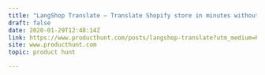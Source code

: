 ```yaml
---
title: "LangShop Translate — Translate Shopify store in minutes without coding"
draft: false
date: 2020-01-29T12:48:14Z
link: https://www.producthunt.com/posts/langshop-translate?utm_medium=RSS&utm_source=hune
site: www.producthunt.com
topic: product hunt  

---
```

